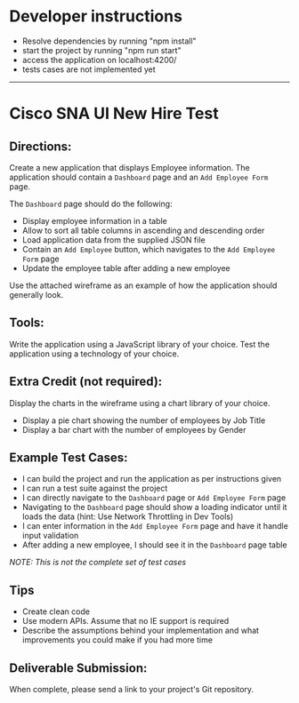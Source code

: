 # Developer instructions
- Resolve dependencies by running "npm install"
- start the project by running "npm run start"
- access the application on localhost:4200/
- tests cases are not implemented yet


---
# Cisco SNA UI New Hire Test

## Directions:

Create a new application that displays Employee information.
The application should contain a `Dashboard` page and an `Add Employee Form` page.

The `Dashboard` page should do the following:

- Display employee information in a table
- Allow to sort all table columns in ascending and descending order
- Load application data from the supplied JSON file
- Contain an `Add Employee` button, which navigates to the `Add Employee Form` page
- Update the employee table after adding a new employee

Use the attached wireframe as an example of how the application should generally look.

## Tools:

Write the application using a JavaScript library of your choice.
Test the application using a technology of your choice.

## Extra Credit (not required):

Display the charts in the wireframe using a chart library of your choice.

- Display a pie chart showing the number of employees by Job Title
- Display a bar chart with the number of employees by Gender

## Example Test Cases:

- I can build the project and run the application as per instructions given
- I can run a test suite against the project
- I can directly navigate to the `Dashboard` page or `Add Employee Form` page
- Navigating to the `Dashboard` page should show a loading indicator until it loads the data (hint: Use Network Throttling in Dev Tools)
- I can enter information in the `Add Employee Form` page and have it handle input validation
- After adding a new employee, I should see it in the `Dashboard` page table

_NOTE: This is not the complete set of test cases_

## Tips

- Create clean code
- Use modern APIs. Assume that no IE support is required
- Describe the assumptions behind your implementation and what improvements you could make if you had more time

## Deliverable Submission:

When complete, please send a link to your project's Git repository.
